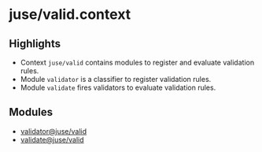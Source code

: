 # juse/valid.context

## Highlights

* Context `juse/valid` contains modules to register and evaluate validation rules.
* Module `validator` is a classifier to register validation rules.
* Module `validate` fires validators to evaluate validation rules.

## Modules

* [validator@juse/valid](../juse/valid/validator)
* [validate@juse/valid](../juse/valid/validate)
